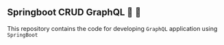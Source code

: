 ## Springboot CRUD GraphQL :tada: :rocket:
This repository contains the code for developing `GraphQL` application using `SpringBoot`